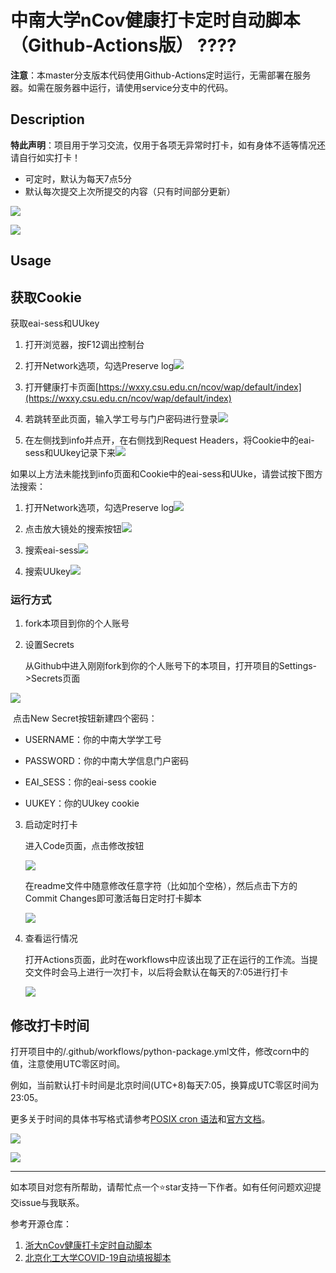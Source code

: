 # 中南大学nCov健康打卡定时自动脚本（Github-Actions版） ????

**注意**：本master分支版本代码使用Github-Actions定时运行，无需部署在服务器。如需在服务器中运行，请使用service分支中的代码。

## Description

**特此声明**：项目用于学习交流，仅用于各项无异常时打卡，如有身体不适等情况还请自行如实打卡！

* 可定时，默认为每天7点5分
* 默认每次提交上次所提交的内容（只有时间部分更新）

![](https://raw.githubusercontent.com/lxy764139720/Figurebed/master/img/20200817185806.png)

![](https://raw.githubusercontent.com/lxy764139720/Figurebed/master/img/20200817190036.png)

## Usage

## 获取Cookie

获取eai-sess和UUkey

1. 打开浏览器，按F12调出控制台

2. 打开Network选项，勾选Preserve log![](https://raw.githubusercontent.com/lxy764139720/Figurebed/master/img/20200410114231.jpg)

3. 打开健康打卡页面[https://wxxy.csu.edu.cn/ncov/wap/default/index](https://wxxy.csu.edu.cn/ncov/wap/default/index)

4. 若跳转至此页面，输入学工号与门户密码进行登录![](https://raw.githubusercontent.com/lxy764139720/Figurebed/master/img/20200410114831.jpg)

5. 在左侧找到info并点开，在右侧找到Request Headers，将Cookie中的eai-sess和UUkey记录下来![](https://raw.githubusercontent.com/lxy764139720/Figurebed/master/img/20200410115438.jpg)

如果以上方法未能找到info页面和Cookie中的eai-sess和UUke，请尝试按下图方法搜索：

1. 打开Network选项，勾选Preserve log![](https://raw.githubusercontent.com/lxy764139720/Figurebed/master/img/20200915000353.png)

2. 点击放大镜处的搜索按钮![](https://raw.githubusercontent.com/lxy764139720/Figurebed/master/img/20200915000637.png)

3. 搜索eai-sess![](https://raw.githubusercontent.com/lxy764139720/Figurebed/master/img/20200915000915.jpg)

4. 搜索UUkey![](https://raw.githubusercontent.com/lxy764139720/Figurebed/master/img/20200915001018.jpg)

### 运行方式

1. fork本项目到你的个人账号
   
2. 设置Secrets

    从Github中进入刚刚fork到你的个人账号下的本项目，打开项目的Settings->Secrets页面
    

![](https://raw.githubusercontent.com/lxy764139720/Figurebed/master/img/20200817190653.png)

​	点击New Secret按钮新建四个密码：

* USERNAME：你的中南大学学工号

* PASSWORD：你的中南大学信息门户密码

* EAI_SESS：你的eai-sess cookie

* UUKEY：你的UUkey cookie

3. 启动定时打卡

    进入Code页面，点击修改按钮

    ![](https://raw.githubusercontent.com/lxy764139720/Figurebed/master/img/20200817191741.png)

    在readme文件中随意修改任意字符（比如加个空格），然后点击下方的Commit Changes即可激活每日定时打卡脚本

    ![](https://raw.githubusercontent.com/lxy764139720/Figurebed/master/img/20200817192122.png)

4. 查看运行情况

    打开Actions页面，此时在workflows中应该出现了正在运行的工作流。当提交文件时会马上进行一次打卡，以后将会默认在每天的7:05进行打卡

    ![](https://raw.githubusercontent.com/lxy764139720/Figurebed/master/img/20200817192416.png)

## 修改打卡时间

打开项目中的/.github/workflows/python-package.yml文件，修改corn中的值，注意使用UTC零区时间。

例如，当前默认打卡时间是北京时间(UTC+8)每天7:05，换算成UTC零区时间为23:05。

更多关于时间的具体书写格式请参考[POSIX cron 语法](https://crontab.guru/)和[官方文档](https://docs.github.com/cn/actions/reference/events-that-trigger-workflows#)。

![](https://raw.githubusercontent.com/lxy764139720/Figurebed/master/img/20200817194102.png)

![](https://raw.githubusercontent.com/lxy764139720/Figurebed/master/img/20200817194250.png)

---

如本项目对您有所帮助，请帮忙点一个⭐star支持一下作者。如有任何问题欢迎提交issue与我联系。

参考开源仓库：

1. [浙大nCov健康打卡定时自动脚本](https://github.com/Tishacy/ZJU-nCov-Hitcarder)
2. [北京化工大学COVID-19自动填报脚本](https://github.com/W0n9/BUCT_nCoV_Report)
